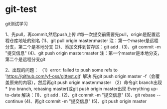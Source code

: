 # git-test
git测试学习

1、先pull，再commit,然后push上传
#每一次提交前需要先pull，origin是配置远程仓库地址的别名
(1)、git pull origin master:master 注：第一个master是远程分支，第二个是本地分支
(2)、添加文件到暂存区：git add .
(3)、git commit -m "提交信息"
(4)、git push origin master:master 注：第一个master是本地分支，第二个是远程分支git

2、出现的问题：
（1）error: failed to push some refs to 'https://github.com/yf-oss/gittest.git'
解决:先git push origin master -f（会覆盖原来的内容），然后再git push origin master:master
（2）命令git branch出现* (no branch, rebasing master)或git push origin master出现 
Everything up-to-date
解决：(1)、git add .
(2)、git commit -m "提交信息"
(3)、git rebase --continue
(4)、再git commit -m "提交信息"
(5)、git push origin master



